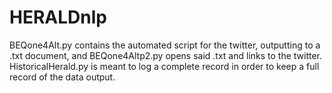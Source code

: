 # HERALDnlp

BEQone4Alt.py contains the automated script for the twitter, outputting to a .txt document, and BEQone4Altp2.py opens said .txt and links to the twitter.  HistoricalHerald.py is meant to log a complete record in order to keep a full record of the data output.
